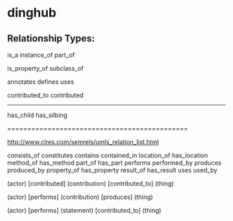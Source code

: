 dinghub
=======

Relationship Types:
-------------------

is_a
instance_of
part_of

is_property_of
subclass_of


annotates
defines
uses

contributed_to
contributed

-----------

has_child
has_silbing


=============================================

http://www.clres.com/semrels/umls_relation_list.html


consists_of       constitutes
contains          contained_in
location_of       has_location
method_of         has_method
part_of           has_part
performs          performed_by
produces          produced_by
property_of       has_property
result_of         has_result
uses              used_by



(actor) [contributed]   (contribution)  [contributed_to]   (thing)

(actor) [performs]      (contribution)  [produces]         (thing)

(actor) [performs]      (statement)     [contributed_to]   (thing)

